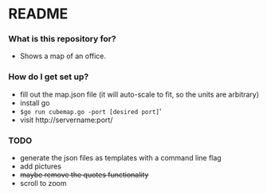 # README #

### What is this repository for? ###

* Shows a map of an office.

### How do I get set up? ###

* fill out the map.json file (it will auto-scale to fit, so the units are arbitrary)
* install go
* `$go run cubemap.go -port [desired port]`'
* visit http://servername:port/

### TODO ###
* generate the json files as templates with a command line flag
* add pictures
* ~~maybe remove the quotes functionality~~
* scroll to zoom